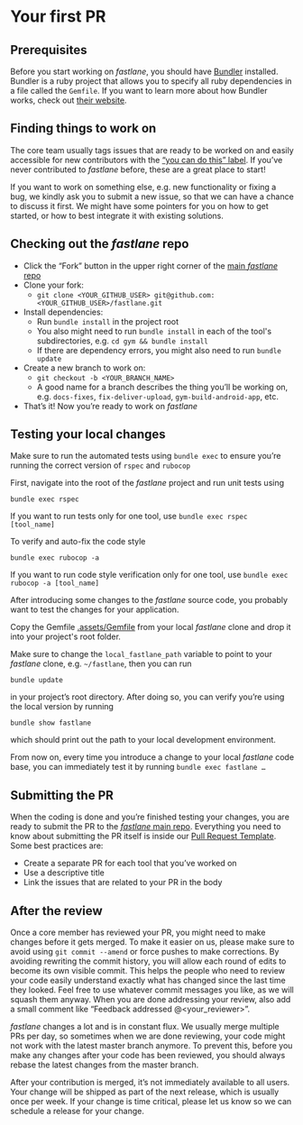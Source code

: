 # Your first PR

## Prerequisites

Before you start working on _fastlane_, you should have [Bundler][bundler] installed. Bundler is a ruby project that allows you to specify all ruby dependencies in a file called the `Gemfile`. If you want to learn more about how Bundler works, check out [their website][bundler help].

## Finding things to work on

The core team usually tags issues that are ready to be worked on and easily accessible for new contributors with the [“you can do this” label][you can do this]. If you’ve never contributed to _fastlane_ before, these are a great place to start!

If you want to work on something else, e.g. new functionality or fixing a bug, we kindly ask you to submit a new issue, so that we can have a chance to discuss it first. We might have some pointers for you on how to get started, or how to best integrate it with existing solutions.

## Checking out the _fastlane_ repo

- Click the “Fork” button in the upper right corner of the [main _fastlane_ repo][fastlane]
- Clone your fork:
  - `git clone <YOUR_GITHUB_USER> git@github.com:<YOUR_GITHUB_USER>/fastlane.git`
- Install dependencies:
  - Run `bundle install` in the project root
  - You also might need to run `bundle install` in each of the tool's subdirectories, e.g. `cd gym && bundle install`
  - If there are dependency errors, you might also need to run `bundle update`
- Create a new branch to work on:
  - `git checkout -b <YOUR_BRANCH_NAME>`
  - A good name for a branch describes the thing you’ll be working on, e.g. `docs-fixes`, `fix-deliver-upload`, `gym-build-android-app`, etc.
- That’s it! Now you’re ready to work on _fastlane_ 

## Testing your local changes

Make sure to run the automated tests using `bundle exec` to ensure you’re running the correct version of `rspec` and `rubocop`

First, navigate into the root of the _fastlane_ project and run unit tests using

```
bundle exec rspec
```

If you want to run tests only for one tool, use `bundle exec rspec [tool_name]`

To verify and auto-fix the code style

```
bundle exec rubocop -a
```

If you want to run code style verification only for one tool, use `bundle exec rubocop -a [tool_name]`

After introducing some changes to the _fastlane_ source code, you probably want to test the changes for your application.

Copy the Gemfile [.assets/Gemfile](.assets/Gemfile) from your local _fastlane_ clone and drop it into your project's root folder.

Make sure to change the `local_fastlane_path` variable to point to your _fastlane_ clone, e.g. `~/fastlane`, then you can run
```
bundle update
```
in your project’s root directory. After doing so, you can verify you’re using the local version by running

```
bundle show fastlane
```

which should print out the path to your local development environment.

From now on, every time you introduce a change to your local _fastlane_ code base, you can immediately test it by running `bundle exec fastlane …`

## Submitting the PR

When the coding is done and you’re finished testing your changes, you are ready to submit the PR to the [_fastlane_ main repo][fastlane]. Everything you need to know about submitting the PR itself is inside our [Pull Request Template][pr template]. Some best practices are:

- Create a separate PR for each tool that you’ve worked on
- Use a descriptive title 
- Link the issues that are related to your PR in the body

## After the review

Once a core member has reviewed your PR, you might need to make changes before it gets merged. To make it easier on us, please make sure to avoid using `git commit --amend` or force pushes to make corrections. By avoiding rewriting the commit history, you will allow each round of edits to become its own visible commit. This helps the people who need to review your code easily understand exactly what has changed since the last time they looked. Feel free to use whatever commit messages you like, as we will squash them anyway. When you are done addressing your review, also add a small comment like “Feedback addressed @<your_reviewer>”.

_fastlane_ changes a lot and is in constant flux. We usually merge multiple PRs per day, so sometimes when we are done reviewing, your code might not work with the latest master branch anymore. To prevent this, before you make any changes after your code has been reviewed, you should always rebase the latest changes from the master branch.

After your contribution is merged, it’s not immediately available to all users. Your change will be shipped as part of the next release, which is usually once per week. If your change is time critical, please let us know so we can schedule a release for your change.

<!-- Links -->
[you can do this]: https://github.com/fastlane/fastlane/issues?utf8=✓&q=is%3Aopen%20is%3Aissue%20label%3A%22you%20can%20do%20this%22%20
[fastlane]: https://github.com/fastlane/fastlane
[pr template]: .github/PULL_REQUEST_TEMPLATE.md
[bundler]: https://bundler.io
[bundler help]: https://bundler.io/v1.12/#getting-started
